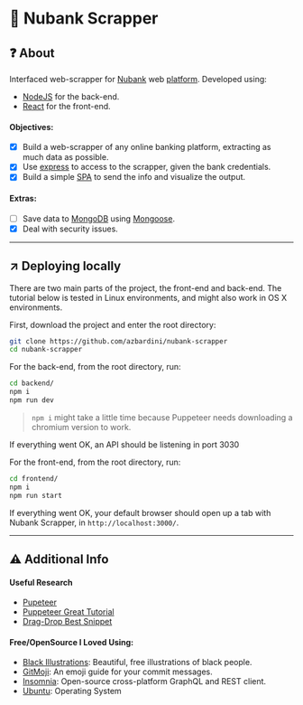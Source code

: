 # :purple_heart: Nubank Scrapper

## :question: About

Interfaced web-scrapper for [Nubank](https://nubank.com.br/) web [platform](https://app.nubank.com.br/#/login). Developed using:
- [NodeJS](https://nodejs.org/en/) for the back-end.
- [React](https://reactjs.org/) for the front-end.

#### Objectives:

- [x] Build a web-scrapper of any online banking platform, extracting as much data as possible. 
- [x] Use [express](https://expressjs.com/) to access to the scrapper, given the bank credentials.
- [x] Build a simple [SPA](https://en.wikipedia.org/wiki/Single-page_application) to send the info and visualize the output. 

#### Extras:

- [ ] Save data to [MongoDB](https://www.mongodb.com/) using [Mongoose](http://mongoosejs.com/).
- [x] Deal with security issues.

---

## :arrow_upper_right: Deploying locally

There are two main parts of the project, the front-end and back-end. The tutorial below is tested in Linux environments, and might also work in OS X environments.

First, download the project and enter the root directory:

```bash
git clone https://github.com/azbardini/nubank-scrapper
cd nubank-scrapper
```

For the back-end, from the root directory, run:

```bash
cd backend/
npm i
npm run dev
```
> `npm i` might take a little time because Puppeteer needs downloading a chromium version to work.

If everything went OK, an API should be listening in port 3030

For the front-end, from the root directory, run:

```bash
cd frontend/
npm i
npm run start
```

If everything went OK, your default browser should open up a tab with Nubank Scrapper, in `http://localhost:3000/`.

---

## :warning: Additional Info

#### Useful Research

- [Pupeteer](https://pptr.dev/)
- [Puppeteer Great Tutorial](https://learnscraping.com/nodejs-web-scraping-with-puppeteer/)
- [Drag-Drop Best Snippet](https://stackoverflow.com/questions/49772472/how-to-simulate-a-drag-and-drop-action-in-puppeteer/59406881#59406881)

#### Free/OpenSource I Loved Using:

- [Black Illustrations](https://www.blackillustrations.com/): Beautiful, free illustrations of black people.
- [GitMoji](https://gitmoji.carloscuesta.me/): An emoji guide for your commit messages.
- [Insomnia](https://insomnia.rest/): Open-source cross-platform GraphQL and REST client. 
- [Ubuntu](https://ubuntu.com/): Operating System
